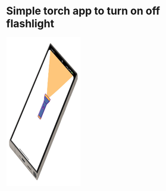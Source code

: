 # Simple torch app to turn on off flashlight


<img src="https://raw.githubusercontent.com/enggAkash/torch/refs/heads/master/app/src/main/res/drawable/app_screenshot.png" width="200" height="400" alt="App Screenshot">
